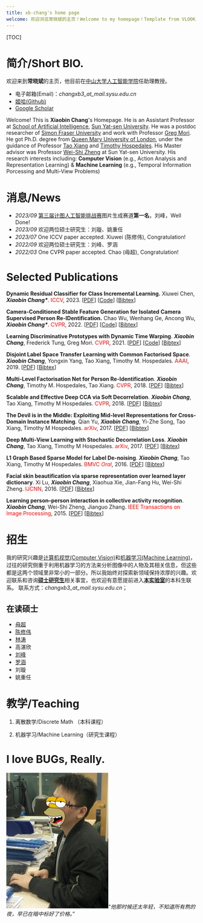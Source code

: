 ```yaml
---
title: xb-chang's home page
welcome: 欢迎浏览常晓斌的主页！Welcome to my homepage！Template from VLOOK.
---
```


[TOC]

# 简介/Short BIO.

欢迎来到**常晓斌**的主页，他目前在[中山大学](http://www.sysu.edu.cn/cn/index.htm)[人工智能学院](http://sai.sysu.edu.cn/)任助理教授。

- 电子邮箱(Email)：_changxb3\_at\_mail.sysu.edu.cn_
- [姬哈(Github)](https://github.com/xb-chang)
- [Google Scholar](https://scholar.google.com/citations?user=nDS74T4AAAAJ&hl=en)

Welcome! This is **Xiaobin Chang**'s Homepage. He is an Assistant Professor at [School of Artificial Intelligence](http://sai.sysu.edu.cn/), [Sun Yat-sen University](http://www.sysu.edu.cn/cn/index.htm). He was a postdoc researcher of [Simon Fraser University](https://www.sfu.ca/) and work with Professor [Greg Mori](https://www.cs.sfu.ca/~mori/). He got Ph.D. degree from [Queen Mary University of London](http://www.qmul.ac.uk/), under the guidance of Professor [Tao Xiang](http://personal.ee.surrey.ac.uk/Personal/T.Xiang/index.html) and [Timothy Hospedales](http://homepages.inf.ed.ac.uk/thospeda/). His Master advisor was Professor [Wei-Shi Zheng](http://isee.sysu.edu.cn/~zhwshi/) at Sun Yat-sen University. His research interests including: __Computer Vision__ (e.g., Action Analysis and Representation Learning) & __Machine Learning__ (e.g., Temporal Information Porcessing and Multi-View Problems)

# 消息/News

- _2023/09_ [第三届计图人工智能挑战赛](https://www.educoder.net/competitions/Jittor-4)图片生成赛道**第一名**，刘峰，Well Done!
- _2023/09_ 欢迎两位硕士研究生：刘璇、姚重任
- _2023/07_ One ICCV paper accepted. Xiuwei (陈修伟), Congratulation!
- _2022/09_ 欢迎两位硕士研究生：刘峰、罗涵
- _2022/03_ One CVPR paper accepted. Chao (毋超), Congratulation!
<!-- - _2022/01_ 国自然青年基金一项。 -->
<!-- - _2021/09_ 欢迎四位硕士研究生：陈修伟、高湛欣、林涛、毋超。 -->
<!-- - _2021/02_ 加入中山大学人工智能学院。 -->

# Selected Publications

**Dynamic Residual Classifier for Class Incremental Learning.**
Xiuwei Chen, ***Xiaobin Chang\****.
<span style="color:red">ICCV</span>, 2023. [[PDF](https://openaccess.thecvf.com/content/ICCV2023/papers/Chen_Dynamic_Residual_Classifier_for_Class_Incremental_Learning_ICCV_2023_paper.pdf)] [[Code](https://github.com/chen-xw/DRC-CIL)] [[Bibtex](./src/bibtex/DRCCIL_ICCV23.txt)]

**Camera-Conditioned Stable Feature Generation for Isolated Camera Supervised Person Re-IDentification.**
Chao Wu, Wenhang Ge, Ancong Wu, ***Xiaobin Chang\****.
<span style="color:red">CVPR</span>, 2022. [[PDF](https://arxiv.org/abs/2203.15210)] [[Code](https://github.com/ftd-Wuchao/CCSFG)] [[Bibtex](./src/bibtex/StableVAE_CVPR22.txt)]

**Learning Discriminative Prototypes with Dynamic Time Warping**.
_**Xiaobin Chang**_, Frederick Tung, Greg Mori.
<span style="color:red">CVPR</span>, 2021. [[PDF](https://arxiv.org/pdf/2103.09458)] [[Code](https://github.com/BorealisAI/TSC-Disc-Proto)] [[Bibtex](./src/bibtex/DPDTW_CVPR21.txt)]

**Disjoint Label Space Transfer Learning with Common Factorised Space**.
_**Xiaobin Chang**_, Yongxin Yang, Tao Xiang, Timothy M. Hospedales.
<span style="color:red">AAAI</span>, 2019. [[PDF](http://arxiv.org/abs/1812.02605)] [[Bibtex](./src/bibtex/CFS_AAAI19.txt)]

**Multi-Level Factorisation Net for Person Re-Identification**.
_**Xiaobin Chang**_, Timothy M. Hospedales, Tao Xiang.
<span style="color:red">CVPR</span>, 2018. [[PDF](https://arxiv.org/abs/1803.09132)] [[Bibtex](./src/bibtex/MLFN_CVPR18.txt)]

**Scalable and Effective Deep CCA via Soft Decorrelation**.
_**Xiaobin Chang**_, Tao Xiang, Timothy M Hospedales.
<span style="color:red">CVPR</span>, 2018. [[PDF](https://arxiv.org/abs/1707.09669)] [[Bibtex](./src/bibtex/DeepDeCorr_CVPR18.txt)]

**The Devil is in the Middle: Exploiting Mid-level Representations for Cross-Domain Instance Matching**.
Qian Yu, _**Xiaobin Chang**_, Yi-Zhe Song, Tao Xiang, Timothy M Hospedales.
<span style="color:red">arXiv</span>, 2017. [[PDF](https://arxiv.org/abs/1711.08106)] [[Bibtex](./src/bibtex/DevilMid_arxiv17.txt)]

**Deep Multi-View Learning with Stochastic Decorrelation Loss**.
_**Xiaobin Chang**_, Tao Xiang, Timothy M Hospedales.
<span style="color:red">arXiv</span>, 2017. [[PDF](https://arxiv.org/abs/1707.09669)] [[Bibtex](./src/bibtex/DeepDeCorr_CVPR18.txt)]

**L1 Graph Based Sparse Model for Label De-noising**.
_**Xiaobin Chang**_, Tao Xiang, Timothy M Hospedales.
<span style="color:red">BMVC *Oral*</span>, 2016. [[PDF](http://homepages.inf.ed.ac.uk/thospeda/papers/chang2016robustDenoise.pdf)] [[Bibtex](./src/bibtex/L1Denoise_BMVC16.txt)]

**Facial skin beautification via sparse representation over learned layer dictionary**.
Xi Lu, _**Xiaobin Chang**_, Xiaohua Xie, Jian-Fang Hu, Wei-Shi Zheng.
<span style="color:red">IJCNN</span>, 2016. [[PDF](http://ieeexplore.ieee.org/stamp/stamp.jsp?arnumber=7727515)] [[Bibtex](./src/bibtex/FaceBeau_IJCNN16.txt)]

**Learning person–person interaction in collective activity recognition**.
_**Xiaobin Chang**_, Wei-Shi Zheng, Jianguo Zhang.
<span style="color:red">IEEE Transactions on Image Processing</span>, 2015. [[PDF](http://ieeexplore.ieee.org/stamp/stamp.jsp?arnumber=7055886)] [[Bibtex](./src/bibtex/CollectActivity_TIP15.txt)]

# 招生

我的研究兴趣是[计算机视觉(Computer Vision)](https://en.wikipedia.org/wiki/Computervision)和[机器学习(Machine Learning)](https://en.wikipedia.org/wiki/Machine_learning)，过往的研究侧重于利用机器学习的方法来分析图像中的人物及其相关信息，但这些都是这两个领域里非常小的一部分。所以我始终对探索新领域保持浓厚的兴趣。欢迎联系和咨询<u>__硕士研究生__</u>相关事宜，也欢迎有意愿提前进入<u>__本实验室__</u>的本科生联系。
联系方式：_changxb3\_at\_mail.sysu.edu.cn_；
<!-- ，希望能与学生一同在学术探讨中不断成长 -->
<!-- 中大珠海校区的同学也可以约在学校面对面交流。 -->

## 在读硕士

- [毋超](https://ftd-wuchao.github.io/)
- [陈修伟](https://chen-xiuwei.github.io/)
- [林涛](https://lint39.github.io/)
- 高湛欣
- [刘峰](https://ader47.github.io/)
- [罗涵](https://luoh226.github.io/)
- 刘璇
- 姚重任

# 教学/Teaching

1. 离散数学/Discrete Math （本科课程）

2. 机器学习/Machine Learning（研究生课程）

   

# I love BUGs, Really.

<img src="./img/avatar.jpg" alt="Ahh, Bugs!!" style="zoom:50%;" />“*他那时候还太年轻，不知道所有熬的夜，早已在暗中标好了价格。*”



<!-- - 以下内容，未成年人可以在家长指导下看，成年人则没必要看。 -->
<!-- - 配色：自古<span style="color:red">红</span><span style="color:lightblue">蓝</span>出CP，<span style="color:lightblue">蓝</span>通难（玩谐音梗还l,n不分，扣分），取知易**行难**，事上磨砺之意。 -->
<!-- - 字体：“行正道”是用***毛泽东***的字体，他的诗句“人间正道是沧桑”。“做成事”是用***孙中山***的字体，他的遗言“革命尚未成功，同志仍须努力”。两位大人物的文字同框，正能量$\rightarrow \infty$，魑魅魍魉退散！ -->

<!-- <img src="./img/text.png" alt="拒绝emo！" style="zoom:12%;" /> -->





 
